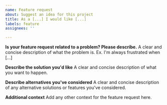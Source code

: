 ```yaml
---
name: Feature request
about: Suggest an idea for this project
title: As a [...] I would like [...]
labels: feature
assignees: ''

---
```

**Is your feature request related to a problem? Please describe.**
A clear and concise description of what the problem is. Ex. I'm always frustrated when [...]

**Describe the solution you'd like**
A clear and concise description of what you want to happen.

**Describe alternatives you've considered**
A clear and concise description of any alternative solutions or features you've considered.

**Additional context**
Add any other context for the feature request here.

